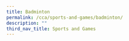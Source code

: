 ```yaml
---
title: Badminton
permalink: /cca/sports-and-games/badminton/
description: ""
third_nav_title: Sports and Games
---
```


